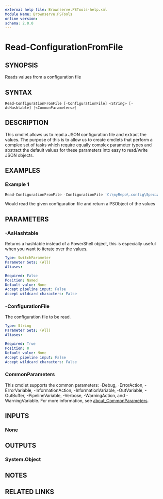 ```yaml
---
external help file: Brownserve.PSTools-help.xml
Module Name: Brownserve.PSTools
online version:
schema: 2.0.0
---
```


# Read-ConfigurationFromFile

## SYNOPSIS
Reads values from a configuration file

## SYNTAX

```
Read-ConfigurationFromFile [-ConfigurationFile] <String> [-AsHashtable] [<CommonParameters>]
```

## DESCRIPTION
This cmdlet allows us to read a JSON configuration file and extract the values. The purpose of this is to allow us to create cmdlets that perform a complex set of tasks which require equally complex parameter types and abstract the default values for these parameters into easy to read/write JSON objects. 

## EXAMPLES

### Example 1
```powershell
Read-ConfigurationFromFile -ConfigurationFile 'C:\myRepo\.config\SpecialConfig.json'
```

Would read the given configuration file and return a PSObject of the values

## PARAMETERS

### -AsHashtable
Returns a hashtable instead of a PowerShell object, this is especially useful when you want to iterate over the values.

```yaml
Type: SwitchParameter
Parameter Sets: (All)
Aliases:

Required: False
Position: Named
Default value: None
Accept pipeline input: False
Accept wildcard characters: False
```

### -ConfigurationFile
The configuration file to be read.

```yaml
Type: String
Parameter Sets: (All)
Aliases:

Required: True
Position: 0
Default value: None
Accept pipeline input: False
Accept wildcard characters: False
```

### CommonParameters
This cmdlet supports the common parameters: -Debug, -ErrorAction, -ErrorVariable, -InformationAction, -InformationVariable, -OutVariable, -OutBuffer, -PipelineVariable, -Verbose, -WarningAction, and -WarningVariable. For more information, see [about_CommonParameters](http://go.microsoft.com/fwlink/?LinkID=113216).

## INPUTS

### None

## OUTPUTS

### System.Object
## NOTES

## RELATED LINKS
